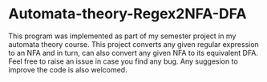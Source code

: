 # Automata-theory-Regex2NFA-DFA

This program was implemented as part of my semester project in my automata theory course.
This project converts any given regular expression to an NFA and in turn, can also convert any given NFA to its equivalent DFA. 
Feel free to raise an issue in case you find any bug. Any suggesion to improve the code is also welcomed.
